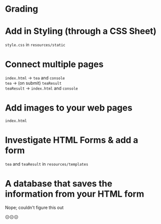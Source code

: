 # Grading

# Add in Styling (through a CSS Sheet)

`style.css` in `resources/static`

# Connect multiple pages

`index.html` -> `tea` and `console`  
`tea` -> (on submit) `teaResult`  
`teaResult` -> `index.html` and `console`

# Add images to your web pages

`index.html`

# Investigate HTML Forms & add a form

`tea` and `teaResult` in `resources/templates`

# A database that saves the information from your HTML form

Nope; couldn't figure this out

☹☹☹
